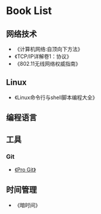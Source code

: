 # Book List

## 网络技术

* 《计算机网络:自顶向下方法》
* 《TCP/IP详解卷1：协议》
* 《802.11无线网络权威指南》

## Linux

* 《Linux命令行与shell脚本编程大全》

## 编程语言

## 工具

### Git

* [《Pro Git》](http://git.oschina.net/progit/)

## 时间管理

* 《暗时间》